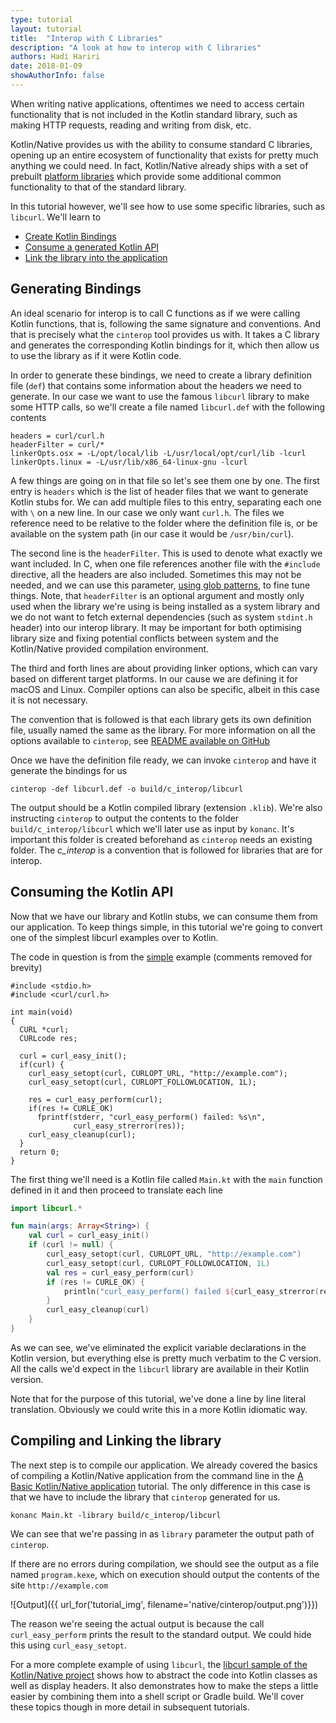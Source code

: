 ```yaml
---
type: tutorial
layout: tutorial
title:  "Interop with C Libraries"
description: "A look at how to interop with C libraries"
authors: Hadi Hariri 
date: 2018-01-09
showAuthorInfo: false
---
```



When writing native applications, oftentimes we need to access certain functionality that is not included in the Kotlin standard library, 
such as making HTTP requests, reading and writing from disk, etc. 

Kotlin/Native provides us with the ability to consume standard C libraries, opening up an entire ecosystem of functionality that exists 
for pretty much anything we could need. In fact, Kotlin/Native already ships with a set of prebuilt [platform libraries](https://github.com/JetBrains/kotlin-native/blob/master/PLATFORM_LIBS.md) which 
provide some additional common functionality to that of the standard library. 

In this tutorial however, we'll see how to use some specific libraries, such as `libcurl`. We'll learn to  

* [Create Kotlin Bindings](#generating-bindings)
* [Consume a generated Kotlin API](#consuming-the-kotlin-api)
* [Link the library into the application](#compiling-and-linking-the-library)


## Generating Bindings

An ideal scenario for interop is to call C functions as if we were calling Kotlin functions, that is, following the same signature and conventions. And that is precisely what the 
`cinterop` tool provides us with. It takes a C library and generates the corresponding Kotlin bindings for it, which then allow us
to use the library as if it were Kotlin code. 

In order to generate these bindings, we need to create a library definition file (`def`) that contains some information about the headers we need to generate. In our case we want to use the famous `libcurl` library
to make some HTTP calls, so we'll create a file named `libcurl.def` with the following contents

```
headers = curl/curl.h
headerFilter = curl/*
linkerOpts.osx = -L/opt/local/lib -L/usr/local/opt/curl/lib -lcurl
linkerOpts.linux = -L/usr/lib/x86_64-linux-gnu -lcurl
```

A few things are going on in that file so let's see them one by one. The first entry is `headers` which is the list of header files that we want to generate 
Kotlin stubs for. We can add multiple files to this entry, separating each one with `\` on a new line. In our case we only want `curl.h`. The files we reference
need to be relative to the folder where the definition file is, or be available on the system path (in our case it would be `/usr/bin/curl`).

The second line is the `headerFilter`. This is used to denote what exactly we want included. In C, when one file references another file with the `#include` directive, 
all the headers are also included. Sometimes this may not be needed, and we can use this parameter, [using glob patterns](https://en.wikipedia.org/wiki/Glob_(programming)), to fine tune things. 
Note, that `headerFilter` is an optional argument and mostly only used when the library we're using is being installed as a system library and we do not want to fetch external dependencies 
(such as system `stdint.h` header) into our interop library. It may be important for both optimising library size and fixing potential conflicts between system and the Kotlin/Native provided compilation environment.

The third and forth lines are about providing linker options, which can vary based on different target platforms. In our cause we are defining it for macOS and Linux. 
Compiler options can also be specific, albeit in this case it is not necessary. 

The convention that is followed is that each library gets its own definition file, usually named the same as the library. For more information on all
the options available to `cinterop`, see [README available on GitHub](https://github.com/JetBrains/kotlin-native/blob/master/INTEROP.md)

Once we have the definition file ready, we can invoke `cinterop` and have it generate the bindings for us

    cinterop -def libcurl.def -o build/c_interop/libcurl
    
The output should be a Kotlin compiled library (extension `.klib`). We're also instructing `cinterop`
to output the contents to the folder `build/c_interop/libcurl` which we'll later use as input by `konanc`. It's important this folder is created
beforehand as `cinterop` needs an existing folder. The *c_interop* is a convention that is followed for libraries that are for interop.



## Consuming the Kotlin API

Now that we have our library and Kotlin stubs, we can consume them from our application. To keep things simple, in this tutorial we're going to convert one of the simplest 
libcurl examples over to Kotlin. 

The code in question is from the [simple](https://curl.haxx.se/libcurl/c/simple.html) example (comments removed for brevity)

```
#include <stdio.h>
#include <curl/curl.h>
 
int main(void)
{
  CURL *curl;
  CURLcode res;
 
  curl = curl_easy_init();
  if(curl) {
    curl_easy_setopt(curl, CURLOPT_URL, "http://example.com");
    curl_easy_setopt(curl, CURLOPT_FOLLOWLOCATION, 1L);
 
    res = curl_easy_perform(curl);
    if(res != CURLE_OK)
      fprintf(stderr, "curl_easy_perform() failed: %s\n",
              curl_easy_strerror(res));
    curl_easy_cleanup(curl);
  }
  return 0;
}
```

The first thing we'll need is a Kotlin file called `Main.kt` with the `main` function defined in it and then proceed to translate each line

```kotlin
import libcurl.*

fun main(args: Array<String>) {
    val curl = curl_easy_init()
    if (curl != null) {
        curl_easy_setopt(curl, CURLOPT_URL, "http://example.com")
        curl_easy_setopt(curl, CURLOPT_FOLLOWLOCATION, 1L)
        val res = curl_easy_perform(curl)
        if (res != CURLE_OK) {
            println("curl_easy_perform() failed ${curl_easy_strerror(res)?.toKString()}")
        }
        curl_easy_cleanup(curl)
    }
}
```

As we can see, we've eliminated the explicit variable declarations in the Kotlin version, but everything else is pretty much verbatim to the C version. All the calls we'd
expect in the `libcurl` library are available in their Kotlin version.

Note that for the purpose of this tutorial, we've done a line by line literal translation. Obviously we could write this in a more Kotlin idiomatic way.

## Compiling and Linking the library

The next step is to compile our application. We already covered the basics of compiling a Kotlin/Native application from the command line in the [A Basic Kotlin/Native application](basic-kotlin-native-app.html) tutorial.
The only difference in this case is that we have to include the library that `cinterop` generated for us. 


    konanc Main.kt -library build/c_interop/libcurl

We can see that we're passing in as `library` parameter the output path of `cinterop`. 

If there are no errors during compilation, we should see the output as a file named `program.kexe`, which on execution should output 
the contents of the site `http://example.com`

![Output]({{ url_for('tutorial_img', filename='native/cinterop/output.png')}})

The reason we're seeing the actual output is because the call `curl_easy_perform` prints the result to the standard output. We could hide this using 
`curl_easy_setopt`. 

For a more complete example of using `libcurl`, the [libcurl sample of the Kotlin/Native project](https://github.com/JetBrains/kotlin-native/tree/master/samples/libcurl) shows how to abstract the code into Kotlin
classes as well as display headers. It also demonstrates how to make the steps a little easier by combining them into a shell script or Gradle build. We'll cover these topics though in more detail in subsequent tutorials.


